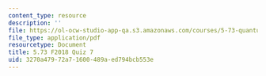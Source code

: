 ```yaml
---
content_type: resource
description: ''
file: https://ol-ocw-studio-app-qa.s3.amazonaws.com/courses/5-73-quantum-mechanics-i-fall-2018/3270a47972a71600489aed794bcb553e_MIT5_73F18_quiz7.pdf
file_type: application/pdf
resourcetype: Document
title: 5.73 F2018 Quiz 7
uid: 3270a479-72a7-1600-489a-ed794bcb553e
---
```

